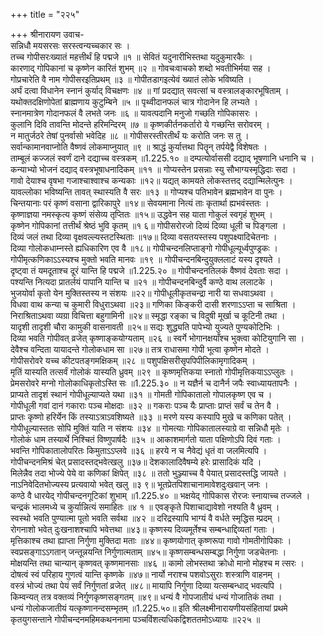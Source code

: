 +++
title = "२२५"

+++
श्रीनारायण उवाच-  
सन्निधौ मयसरसः सरस्त्वन्यच्चकार सः ।  
तच्च गोपीसरःख्यातं महत्तीर्थं हि पद्मजे ॥१ ॥
सेवितं यदुनारीभिस्तथा यदुकुमारकैः ।  
कारणाद् गोपिकानां च कृष्णेन कारितं शुभम् ॥२ ॥
गोवचःवाचको शब्दो भवतीभिर्मया सह ।  
गोप्रचारेति वै नाम गोपीसरइतिप्रथम् ॥३ ॥
गोपीतडागइत्येवं ख्यातं लोके भविष्यति ।  
अर्घं दत्वा विधानेन स्नानं कुर्याद् विचक्षणः ॥४ ॥
गां प्रदद्यात् सवत्सां च वस्त्रालङ्कारभूषिताम् ।  
यथोक्तदक्षिणोपेतां ब्राह्मणाय कुटुम्बिने ॥५ ॥
पृथ्वीदानफलं चात्र गोदानेन हि लभ्यते ।  
स्नानमात्रेण गोदानफलं वै लभते जनः ॥६ ॥
यावत्पदानि मनुजो गच्छति गोपिकासरः ।  
कुलानि दिवि तावन्ति मोदन्ते हरिमन्दिरम् ॥७ ॥
कृष्णकीर्तनकर्तारो ये गच्छन्ति सरोवरम् ।  
न मातुर्जठरे तेषां पुनर्वासो भवेदिह ॥८ ॥
गोपीसरस्तीरतीर्थं यः करोति जनः स तु ।  
सर्वान्कामानवाप्नोति वैष्णवं लोकमाप्नुयात् ॥९ ॥
श्राद्धं कुर्यात्तथा पितॄन् तर्पयेद्वै विशेषतः ।  
ताम्बूलं कज्जलं स्वर्णं दाने दद्याच्च वस्त्रकम् ॥1.225.१० ॥
दम्पत्योर्वाससी दद्याद् भूषणानि धनानि च ।  
कन्याभ्यो भोजनं दद्याद् वस्त्रभूषाधनादिकम् ॥११ ॥
गोप्यस्तेन प्रसन्नाः स्यु सौभाग्यस्मृद्धिदाः सदा ।  
गावो देयाश्च वृषभा गजाश्चाश्वाश्च कन्यकाः ॥१२॥
यद्यत् कामयते लोकस्तत्तद् दद्यान्मिलेत्पुनः ।  
यावल्लोका भविष्यन्ति तावत् स्थास्यति वै सरः ॥१३ ॥
गोप्यश्च पतिभावेन ब्रह्मभावेन वा पुनः ।  
चिन्तयानाः परं कृष्णं वसाना द्वारिकापुरे ॥१४॥
सेवयमाना नित्यं ताः कृतार्था ह्यभवंस्ततः ।  
कृष्णाज्ञया नमस्कृत्य कृष्णं संसेव्य तृप्तितः ॥१५॥
उद्धवेन सह याता गोकुलं स्वगृहं शुभम् ।  
कृष्णेन गोपिकानां तत्तीर्थं श्रेष्ठं भुवि कृतम् ॥१ ६॥
गोपीसरोरजो दिव्यं दिव्या धूली च पिङ्गला ।  
दिव्यं जलं तथा दिव्या वृक्षवल्ल्यस्तटस्थिताः ॥१७॥
दिव्या वसतयस्तस्य पशुपक्ष्यादिचेतनाः ।  
दिव्या गोलोकधाम्नस्ते ह्यधिकारिण एव वै ॥१८॥
गोपीचन्दनलिप्ताङ्गो गोपीधूल्यूर्ध्वपुण्ड्रकः ।  
गोपीमृत्कणिकाऽऽस्यश्च मुक्तो भवति मानवः ॥१९ ॥
गोपीचन्दनबिन्दुयुक्ललाटं यस्य दृश्यते ।  
दृष्ट्वा तं यमदूताश्च दूरं यान्ति हि पद्मजे ॥1.225.२० ॥
गोपीचन्दनतिलकं वैष्णवं देवताः सदा ।  
पश्यन्ति नित्यदा प्रातर्लयं पापानि यान्ति च ॥२१ ॥
गोपीचन्दनबिन्दुर्वै कण्ठे वाथ ललाटके ।  
भुजयोर्वा कृतो येन मुक्तिस्तस्य न संशयः ॥२२॥
गोपीधूलीकृतचन्द्रा नारी या सधवाऽथवा ।  
विधवा वाथ कन्या च कुमारी विधुराऽथवा ॥२३॥
गणिका किङ्करी दासी शरणाऽऽप्ता च साश्रिता ।  
निराश्रिताऽथवा व्यग्रा विचित्ता बहुगामिनी ॥२४॥
स्मृद्धा रङ्का च विदुषी मूर्खा च कूटिनी तथा ।  
यादृशी तादृशी चौरा कामुकी वासनावती ॥२५॥
सद्यः शुद्ध्यति पापेभ्यो युज्यते पुण्यकोटिभिः ।  
दिव्या भवति गोपीवत् व्रजेत् कृष्णाङ्कयोग्यताम् ॥२६ ॥
स्वर्गे भोगानक्षयाँश्च भुक्त्वा कोटियुगानि सा ।  
देवैश्च वन्दिता यायादन्ते गोलोकधाम सा ॥२७॥
तत्र राधासमा गोपी भूत्वा कृष्णेन मोदते ।  
गोपीसरोवरे यच्च कीटपतङ्गमक्षिकम् ॥२८ ॥
पशुपक्षिसरीसृपपिपीलिकामृगादिकम् ।  
मृतिं यास्यति तत्सर्वं गोलोकं यास्यति ध्रुवम् ॥२९ ॥
कृष्णमृत्तिकया स्नातो गोपीमृत्तिकयाऽऽप्लुतः ।  
प्रेमसरोवरे मग्नो गोलोकाधिकृतोऽस्ति सः ॥1.225.३० ॥
न यज्ञैर्न च दानैर्न जपैः स्वाध्यायतापनैः ।  
प्राप्यते तादृशं स्थानं गोपीधूल्याप्यते यथा ॥३१ ॥
गोमती गोपिकातालो गोपालकृष्ण एव च ।  
गोपीधूली गवां दानं गकाराः पञ्च मोक्षदाः ॥३२ ॥
गकराः पञ्च यैः प्राप्ताः प्राप्तं सर्वं च तेन वै ।  
प्राप्तः कृष्णो हरिर्येन किं तस्याऽत्राऽवशिष्यते ॥३३ ॥
मरणे यस्य कस्यापि मुखे च कणिका पतेत् ।  
गोपीधूल्यास्ततः सोपि मुक्तिं याति न संशयः ॥३४ ॥
गोमत्याः गोपिकातालस्याग्रे वा सन्निधौ मृतेः ।  
गोलोकं धाम तस्यार्थे निश्चितं विष्णुपार्षदैः ॥३५ ॥
आकाशमार्गतो याता पक्षिणोऽपि दिवं गताः ।  
भवन्ति गोपिकातालोपरितः किमुताऽऽप्लवे ॥३६ ॥
हरये न च नैवेद्यं धृतं वा जलमित्यपि ।  
गोपीचन्दनमिश्रं चेत् प्रसादस्तद्भवेत्खलु ॥३७॥
देशकालादिवैषम्ये हरेः प्रासादिकं यदि ।  
मिलेन्नैव तदा भोज्ये पेये वा कणिकां क्षिपेत् ॥३८ ॥
ततो भुञ्ज्याच्च वै पेयात् प्रसादस्तद्धि जायते ।  
नाऽनिवेदितभोज्यस्य प्रत्यवायो भवेत् खलु ॥३ ९॥
भूतप्रेतपिशाचानामावेशदुःखवान् जनः ।  
कण्ठे वै धारयेद् गोपीचन्दनगूटिकां शुभाम् ॥1.225.४० ॥
भक्षयेद् गोपिकास रोरजः स्नायाच्च तज्जले ।  
चन्द्रकं भालमध्ये च कुर्यान्नित्यं समाहितः ॥४ १ ॥
एवङ्कृते पिशाचाद्यावेशो नश्यति वै ध्रुवम् ।  
स्वस्थो भवति पुण्यात्मा पूतो भवति सर्वथा ॥४२ ॥
दरिद्रस्यापि भाग्यं वै वर्धते स्मृद्धिस म्प्रदम् ।  
रोगनाशो भवेत् दुःखनाशश्चापि भवेत्तथा ॥४३॥
कृष्णस्य दिव्यमूर्तेश्च सम्बन्धाद्दिव्यतां गताः ।  
मृत्तिकाश्च तथा ह्याप्ता निर्गुणा मुक्तिदा मताः ॥४४॥
कृष्णयोगात् कृष्णरूपा गावो गोमतीगोपिकाः ।  
स्वप्रसङ्गाऽऽगतान् जन्तून्नयन्ति निर्गुणात्मताम् ॥४५॥
कृष्णसम्बन्धसम्बद्धा निर्गुणा जडचेतनाः ।  
मोक्षयन्ति तथा चान्यान् कृष्णवत् कृष्णमानसाः ॥४६ ॥
कामो लोभस्तथा क्रोधो मानो मोहश्च म त्सरः ।  
दोषत्वं स्वं परिहाय गुणत्वं यान्ति कृष्णके ॥४७॥
नार्यो नराश्च पशवोऽसुराः शस्त्राणि वाहनम् ।  
वस्त्रं भोज्यं तथा पेयं सर्वं निर्गुणतां व्रजेत् ॥४८॥
मायापि निर्गुणा दिव्या यत्सम्बन्धाद् भवत्यपि ।  
किम्वन्यत् तत्र वक्तव्यं निर्गुणकृष्णसङ्गतम् ॥४९॥
धन्यं वै गोपजातीयं धन्यं गोजातिकं तथा ।  
धन्यं गोलोकजातीयं यत्कृष्णानन्दसम्भृतम् ॥1.225.५०॥
इति श्रीलक्ष्मीनारायणीयसंहितायां प्रथमे कृतयुगसन्ताने गोपीचन्दनमहिमकथननामा पञ्चविंशत्यधिकद्विशततमोऽध्यायः ॥२२५ ॥
    
